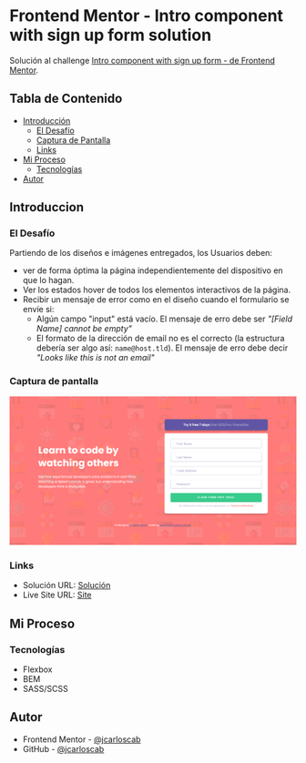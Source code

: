 # Frontend Mentor - Intro component with sign up form solution

Solución al challenge [Intro component with sign up form - de Frontend Mentor](https://www.frontendmentor.io/challenges/intro-component-with-signup-form-5cf91bd49edda32581d28fd1).

## Tabla de Contenido

- [Introducción](#introduccion)
  - [El Desafío](#el-desafio)
  - [Captura de Pantalla](#captura-de-pantalla)
  - [Links](#links)
- [Mi Proceso](#mi-proceso)
  - [Tecnologías](#tecnologías)
- [Autor](#autor)

## Introduccion

### El Desafío

Partiendo de los diseños e imágenes entregados, los Usuarios deben:

- ver de forma óptima la página independientemente del dispositivo en que lo hagan.
- Ver los estados hover de todos los elementos interactivos de la página.
- Recibir un mensaje de error como en el diseño cuando el formulario se envíe si:
  - Algún campo "input" está vacío. El mensaje de erro debe ser _"[Field Name] cannot be empty"_
  - El formato de la dirección de email no es el correcto (la estructura debería ser algo así:
    `name@host.tld`). El mensaje de erro debe decir _"Looks like this is not an email"_

### Captura de pantalla

![](./images/screenshot.png)

### Links

- Solución URL: [Solución]()
- Live Site URL: [Site]()

## Mi Proceso

### Tecnologías

- Flexbox
- BEM
- SASS/SCSS

## Autor

- Frontend Mentor - [@jcarloscab](https://www.frontendmentor.io/profile/jcarloscab)
- GitHub - [@jcarloscab](https://github.com/jcarloscab)
